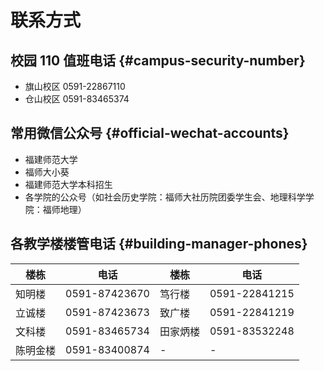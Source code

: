 # 联系方式

## 校园 110 值班电话 {#campus-security-number}

- 旗山校区 0591-22867110
- 仓山校区 0591-83465374

## 常用微信公众号 {#official-wechat-accounts}

- 福建师范大学
- 福师大小葵
- 福建师范大学本科招生
- 各学院的公众号（如社会历史学院：福师大社历院团委学生会、地理科学学院：福师地理）

## 各教学楼楼管电话 {#building-manager-phones}

| 楼栋 | 电话 | 楼栋 | 电话 |
| --- | --- | --- | --- |
| 知明楼 | 0591-87423670 | 笃行楼 | 0591-22841215 |
| 立诚楼 | 0591-87423673 | 致广楼 | 0591-22841219 |
| 文科楼 | 0591-83465734 | 田家炳楼 | 0591-83532248 |
| 陈明金楼 | 0591-83400874 | - | - |

